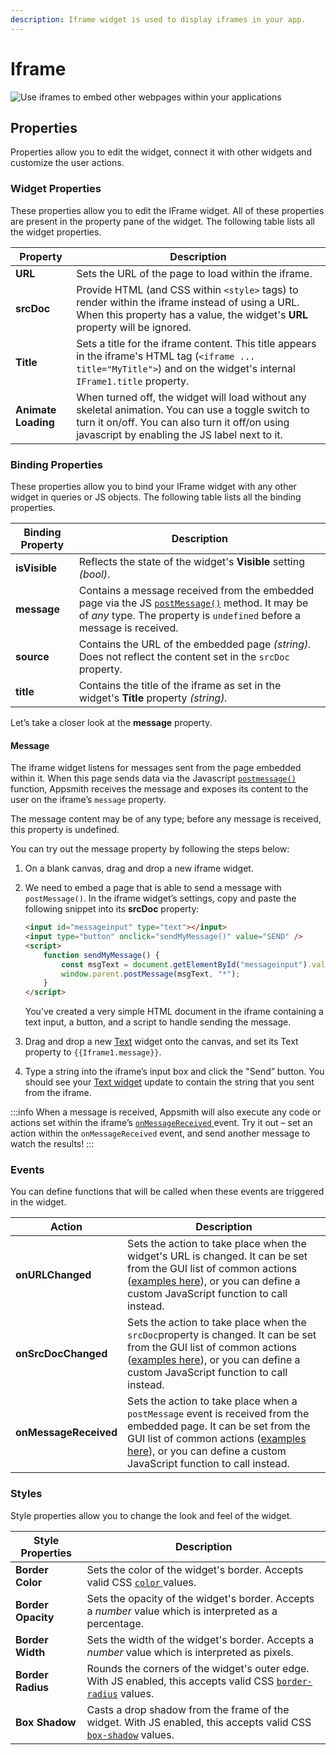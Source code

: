 ```yaml
---
description: Iframe widget is used to display iframes in your app.
---
```


# Iframe

![Use iframes to embed other webpages within your applications](</img/as_iframe_cover.png>)

## Properties

Properties allow you to edit the widget, connect it with other widgets and customize the user actions.

### Widget Properties

These properties allow you to edit the IFrame widget. All of these properties are present in the property pane of the widget. The following table lists all the widget properties.

| Property            | Description                                                                                                                                                                                            |
| ------------------- | ------------------------------------------------------------------------------------------------------------------------------------------------------------------------------------------------------ |
| **URL**             | Sets the URL of the page to load within the iframe.                                                                                                                                                    |
| **srcDoc**          | Provide HTML (and CSS within `<style>` tags) to render within the iframe instead of using a URL. When this property has a value, the widget's **URL** property will be ignored.                         |
| **Title**           | Sets a title for the iframe content. This title appears in the iframe's HTML tag (`<iframe ... title="MyTitle">`) and on the widget's internal `IFrame1.title` property.                               |
| **Animate Loading** | When turned off, the widget will load without any skeletal animation. You can use a toggle switch to turn it on/off. You can also turn it off/on using javascript by enabling the JS label next to it. |

### Binding Properties

These properties allow you to bind your IFrame widget with any other widget in queries or JS objects. The following table lists all the binding properties.

| Binding Property | Description                                                                                                                                                                                                                                                                                                                                      |
| ---------------- | ------------------------------------------------------------------------------------------------------------------------------------------------------------------------------------------------------------------------------------------------------------------------------------------------------------------------------------------------ |
| **isVisible**    | Reflects the state of the widget's **Visible** setting _(bool)_.                                                                                                                                                                                                                                                                                 |
| **message**      | Contains a message received from the embedded page via the JS [`postMessage()`](https://developer.mozilla.org/en-US/docs/Web/API/Window/postMessage) method. It may be of _any_ type. The property is `undefined` before a message is received. |
| **source**       | Contains the URL of the embedded page _(string)._ Does not reflect the content set in the `srcDoc` property.                                                                                                                                                                                                      |
| **title**        | Contains the title of the iframe as set in the widget's **Title** property _(string)._                                                                                                                                                                                                                                                           |

Let’s take a closer look at the **message** property.

#### Message

The iframe widget listens for messages sent from the page embedded within it. When this page sends data via the Javascript [`postmessage()`](https://developer.mozilla.org/en-US/docs/Web/API/Window/postMessage) function, Appsmith receives the message and exposes its content to the user on the iframe’s `message` property.

The message content may be of any type; before any message is received, this property is undefined.

You can try out the message property by following the steps below:

<VideoEmbed host="youtube" videoId="kDJ56AMsXrM" title="Follow these steps to test out how to receive messages posted from the sites embedded in your iframe!" caption="Follow these steps to test out how to receive messages posted from the sites embedded in your iframe!"/>

1. On a blank canvas, drag and drop a new iframe widget.

2. We need to embed a page that is able to send a message with `postMessage()`. In the iframe widget’s settings, copy and paste the following snippet into its **srcDoc** property:

   ```html
   <input id="messageinput" type="text"></input>
   <input type="button" onclick="sendMyMessage()" value="SEND" />
   <script>
       function sendMyMessage() {
           const msgText = document.getElementById("messageinput").value;
           window.parent.postMessage(msgText, "*");
       }
   </script>
   ```

   You’ve created a very simple HTML document in the iframe containing a text input, a button, and a script to handle sending the message.

3. Drag and drop a new [Text](text.md) widget onto the canvas, and set its Text property to `{{Iframe1.message}}`.

4. Type a string into the iframe’s input box and click the "Send” button. You should see your [Text widget](text.md) update to contain the string that you sent from the iframe.

:::info
When a message is received, Appsmith will also execute any code or actions set within the iframe’s [`onMessageReceived` ](iframe.md#events)event. Try it out – set an action within the `onMessageReceived` event, and send another message to watch the results!
:::

### Events

You can define functions that will be called when these events are triggered in the widget.

| Action                | Description                                                                                                                                                                                                                                                                     |
| --------------------- | ------------------------------------------------------------------------------------------------------------------------------------------------------------------------------------------------------------------------------------------------------------------------------- |
| **onURLChanged**      | Sets the action to take place when the widget's URL is changed. It can be set from the GUI list of common actions ([examples here](../appsmith-framework/widget-actions/)), or you can define a custom JavaScript function to call instead.                                     |
| **onSrcDocChanged**   | Sets the action to take place when the `srcDoc`property is changed. It can be set from the GUI list of common actions ([examples here](../appsmith-framework/widget-actions/)), or you can define a custom JavaScript function to call instead. |
| **onMessageReceived** | Sets the action to take place when a `postMessage` event is received from the embedded page. It can be set from the GUI list of common actions ([examples here](../appsmith-framework/widget-actions/)), or you can define a custom JavaScript function to call instead.        |

### Styles

Style properties allow you to change the look and feel of the widget.

| Style Properties   | Description                                                                                                                                                                      |
| ------------------ | -------------------------------------------------------------------------------------------------------------------------------------------------------------------------------- |
| **Border Color**   | Sets the color of the widget's border. Accepts valid CSS [`color` ](https://developer.mozilla.org/en-US/docs/Web/CSS/color)values.                                               |
| **Border Opacity** | Sets the opacity of the widget's border. Accepts a _number_ value which is interpreted as a percentage.                                                                          |
| **Border Width**   | Sets the width of the widget's border. Accepts a _number_ value which is interpreted as pixels.                                                                                  |
| **Border Radius**  | Rounds the corners of the widget's outer edge. With JS enabled, this accepts valid CSS [`border-radius`](https://developer.mozilla.org/en-US/docs/Web/CSS/border-radius) values. |
| **Box Shadow**     | Casts a drop shadow from the frame of the widget. With JS enabled, this accepts valid CSS [`box-shadow`](https://developer.mozilla.org/en-US/docs/Web/CSS/box-shadow) values.    |
